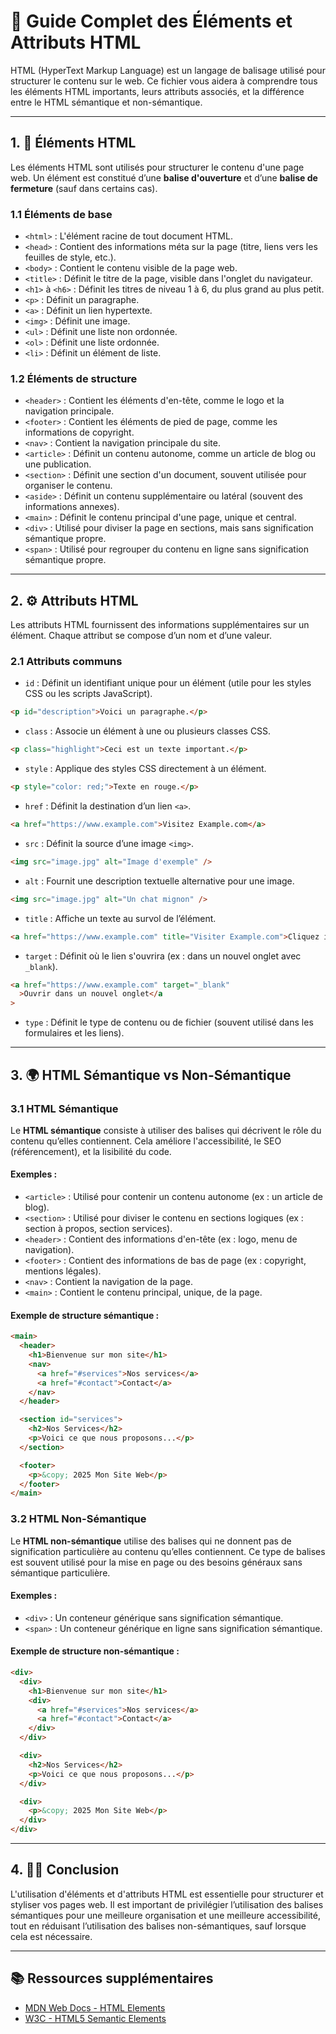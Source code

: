 # 📝 Guide Complet des Éléments et Attributs HTML

HTML (HyperText Markup Language) est un langage de balisage utilisé pour structurer le contenu sur le web. Ce fichier vous aidera à comprendre tous les éléments HTML importants, leurs attributs associés, et la différence entre le HTML sémantique et non-sémantique.

---

## 1. 🎯 **Éléments HTML**

Les éléments HTML sont utilisés pour structurer le contenu d'une page web. Un élément est constitué d’une **balise d'ouverture** et d’une **balise de fermeture** (sauf dans certains cas).

### 1.1 **Éléments de base**

- `<html>` : L'élément racine de tout document HTML.
- `<head>` : Contient des informations méta sur la page (titre, liens vers les feuilles de style, etc.).
- `<body>` : Contient le contenu visible de la page web.
- `<title>` : Définit le titre de la page, visible dans l'onglet du navigateur.
- `<h1>` à `<h6>` : Définit les titres de niveau 1 à 6, du plus grand au plus petit.
- `<p>` : Définit un paragraphe.
- `<a>` : Définit un lien hypertexte.
- `<img>` : Définit une image.
- `<ul>` : Définit une liste non ordonnée.
- `<ol>` : Définit une liste ordonnée.
- `<li>` : Définit un élément de liste.

### 1.2 **Éléments de structure**

- `<header>` : Contient les éléments d'en-tête, comme le logo et la navigation principale.
- `<footer>` : Contient les éléments de pied de page, comme les informations de copyright.
- `<nav>` : Contient la navigation principale du site.
- `<article>` : Définit un contenu autonome, comme un article de blog ou une publication.
- `<section>` : Définit une section d'un document, souvent utilisée pour organiser le contenu.
- `<aside>` : Définit un contenu supplémentaire ou latéral (souvent des informations annexes).
- `<main>` : Définit le contenu principal d'une page, unique et central.
- `<div>` : Utilisé pour diviser la page en sections, mais sans signification sémantique propre.
- `<span>` : Utilisé pour regrouper du contenu en ligne sans signification sémantique propre.

---

## 2. ⚙️ **Attributs HTML**

Les attributs HTML fournissent des informations supplémentaires sur un élément. Chaque attribut se compose d’un nom et d’une valeur.

### 2.1 **Attributs communs**

- `id` : Définit un identifiant unique pour un élément (utile pour les styles CSS ou les scripts JavaScript).

```html
<p id="description">Voici un paragraphe.</p>
```

- `class` : Associe un élément à une ou plusieurs classes CSS.

```html
<p class="highlight">Ceci est un texte important.</p>
```

- `style` : Applique des styles CSS directement à un élément.

```html
<p style="color: red;">Texte en rouge.</p>
```

- `href` : Définit la destination d’un lien `<a>`.

```html
<a href="https://www.example.com">Visitez Example.com</a>
```

- `src` : Définit la source d’une image `<img>`.

```html
<img src="image.jpg" alt="Image d'exemple" />
```

- `alt` : Fournit une description textuelle alternative pour une image.

```html
<img src="image.jpg" alt="Un chat mignon" />
```

- `title` : Affiche un texte au survol de l’élément.

```html
<a href="https://www.example.com" title="Visiter Example.com">Cliquez ici</a>
```

- `target` : Définit où le lien s'ouvrira (ex : dans un nouvel onglet avec `_blank`).

```html
<a href="https://www.example.com" target="_blank"
  >Ouvrir dans un nouvel onglet</a
>
```

- `type` : Définit le type de contenu ou de fichier (souvent utilisé dans les formulaires et les liens).

---

## 3. 🌍 **HTML Sémantique vs Non-Sémantique**

### 3.1 **HTML Sémantique**

Le **HTML sémantique** consiste à utiliser des balises qui décrivent le rôle du contenu qu’elles contiennent. Cela améliore l'accessibilité, le SEO (référencement), et la lisibilité du code.

#### Exemples :

- `<article>` : Utilisé pour contenir un contenu autonome (ex : un article de blog).
- `<section>` : Utilisé pour diviser le contenu en sections logiques (ex : section à propos, section services).
- `<header>` : Contient des informations d'en-tête (ex : logo, menu de navigation).
- `<footer>` : Contient des informations de bas de page (ex : copyright, mentions légales).
- `<nav>` : Contient la navigation de la page.
- `<main>` : Contient le contenu principal, unique, de la page.

#### Exemple de structure sémantique :

```html
<main>
  <header>
    <h1>Bienvenue sur mon site</h1>
    <nav>
      <a href="#services">Nos services</a>
      <a href="#contact">Contact</a>
    </nav>
  </header>

  <section id="services">
    <h2>Nos Services</h2>
    <p>Voici ce que nous proposons...</p>
  </section>

  <footer>
    <p>&copy; 2025 Mon Site Web</p>
  </footer>
</main>
```

### 3.2 **HTML Non-Sémantique**

Le **HTML non-sémantique** utilise des balises qui ne donnent pas de signification particulière au contenu qu’elles contiennent. Ce type de balises est souvent utilisé pour la mise en page ou des besoins généraux sans sémantique particulière.

#### Exemples :

- `<div>` : Un conteneur générique sans signification sémantique.
- `<span>` : Un conteneur générique en ligne sans signification sémantique.

#### Exemple de structure non-sémantique :

```html
<div>
  <div>
    <h1>Bienvenue sur mon site</h1>
    <div>
      <a href="#services">Nos services</a>
      <a href="#contact">Contact</a>
    </div>
  </div>

  <div>
    <h2>Nos Services</h2>
    <p>Voici ce que nous proposons...</p>
  </div>

  <div>
    <p>&copy; 2025 Mon Site Web</p>
  </div>
</div>
```

---

## 4. 🧑‍💻 **Conclusion**

L'utilisation d'éléments et d'attributs HTML est essentielle pour structurer et styliser vos pages web. Il est important de privilégier l’utilisation des balises sémantiques pour une meilleure organisation et une meilleure accessibilité, tout en réduisant l’utilisation des balises non-sémantiques, sauf lorsque cela est nécessaire.

---

## 📚 **Ressources supplémentaires**

- [MDN Web Docs - HTML Elements](https://developer.mozilla.org/en-US/docs/Web/HTML/Element)
- [W3C - HTML5 Semantic Elements](https://www.w3.org/TR/html5/sections.html)

